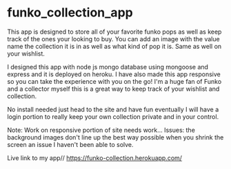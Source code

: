 # funko_collection_app
This app is designed to store all of your favorite funko pops as well as  keep track of the ones your  looking to buy. You can add an image with the value name the collection it is in as well as what kind of pop it is. Same as well on your wishlist.

I designed this app with node js mongo database using mongoose and express and  it  is deployed on heroku. I have also made this app responsive so you can take the experience with you on the go! I'm a huge fan of Funko and a collector myself this is a great way to keep track of your wishlist and collection.

No install needed just head to the site and have fun eventually I will have a login portion to really keep your own collection private and in your control.

Note: Work on responsive portion of site needs work...
Issues: the background images don't line up the best way possible when you shrink the screen an issue I haven't been able to solve.


Live link to my app//
https://funko-collection.herokuapp.com/
